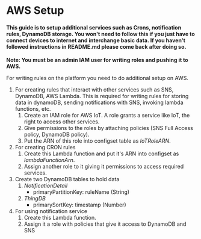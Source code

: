 # AWS Setup
#### This guide is to setup additional services such as Crons, notification rules, DynamoDB storage. You won't need to follow this if you just have to connect devices to internet and interchange basic data. If you haven't followed instructions in README.md please come back after doing so.


**Note: You must be an admin IAM user for writing roles and pushing it to AWS.** 

For writing rules on the platform you need to do additional setup on AWS.
1. For creating rules that interact with other services such as SNS, DynamoDB, AWS Lambda. This is required for writing rules for storing data 
in dynamoDB, sending notifications with SNS, invoking lambda functions, etc.
    1. Create an IAM role for AWS IoT. A role grants a service like IoT, the right to access other services.
    2. Give permissions to the roles by attaching policies (SNS Full Access policy, DynamoDB policy).
    3. Put the ARN of this role into configset table as *IoTRoleARN*.
2. For creating CRON rules
    1. Create this Lambda function and put it's ARN into configset as *lambdaFunctionArn*.
    2. Assign another role to it giving it permissions to access required services.
3. Create two DynamoDB tables to hold data
    1. *NotificationDetail*
          - primaryPartitionKey: ruleName (String)
    2. *ThingDB*
          - primarySortKey: timestamp (Number)
4. For using notification service
    1. Create this Lambda function.
    2. Assign it a role with policies that give it access to DynamoDB and SNS
          
